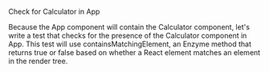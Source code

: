 Check for Calculator in App

Because the App component will contain the Calculator component, let's write a test that checks for the presence of the Calculator component in App. This test will use containsMatchingElement, an Enzyme method that returns true or false based on whether a React element matches an element in the render tree.